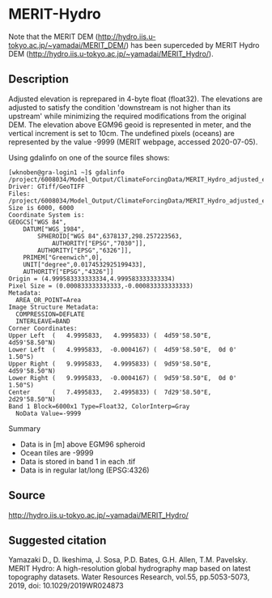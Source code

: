# MERIT-Hydro 
Note that the MERIT DEM (http://hydro.iis.u-tokyo.ac.jp/~yamadai/MERIT_DEM/) has been superceded by MERIT Hydro DEM (http://hydro.iis.u-tokyo.ac.jp/~yamadai/MERIT_Hydro/).

## Description
Adjusted elevation is reprepared in 4-byte float (float32). The elevations are adjusted to satisfy the condition 'downstream is not higher than its upstream' while minimizing the required modifications from the original DEM. The elevation above EGM96 geoid is represented in meter, and the vertical increment is set to 10cm. The undefined pixels (oceans) are represented by the value -9999 (MERIT webpage, accessed 2020-07-05).

Using gdalinfo on one of the source files shows:
```
[wknoben@gra-login1 ~]$ gdalinfo /project/6008034/Model_Output/ClimateForcingData/MERIT_Hydro_adjusted_elevation/elv_n00e000/n00e005_elv.tif
Driver: GTiff/GeoTIFF
Files: /project/6008034/Model_Output/ClimateForcingData/MERIT_Hydro_adjusted_elevation/elv_n00e000/n00e005_elv.tif
Size is 6000, 6000
Coordinate System is:
GEOGCS["WGS 84",
    DATUM["WGS_1984",
        SPHEROID["WGS 84",6378137,298.257223563,
            AUTHORITY["EPSG","7030"]],
        AUTHORITY["EPSG","6326"]],
    PRIMEM["Greenwich",0],
    UNIT["degree",0.0174532925199433],
    AUTHORITY["EPSG","4326"]]
Origin = (4.999583333333334,4.999583333333334)
Pixel Size = (0.000833333333333,-0.000833333333333)
Metadata:
  AREA_OR_POINT=Area
Image Structure Metadata:
  COMPRESSION=DEFLATE
  INTERLEAVE=BAND
Corner Coordinates:
Upper Left  (   4.9995833,   4.9995833) (  4d59'58.50"E,  4d59'58.50"N)
Lower Left  (   4.9995833,  -0.0004167) (  4d59'58.50"E,  0d 0' 1.50"S)
Upper Right (   9.9995833,   4.9995833) (  9d59'58.50"E,  4d59'58.50"N)
Lower Right (   9.9995833,  -0.0004167) (  9d59'58.50"E,  0d 0' 1.50"S)
Center      (   7.4995833,   2.4995833) (  7d29'58.50"E,  2d29'58.50"N)
Band 1 Block=6000x1 Type=Float32, ColorInterp=Gray
  NoData Value=-9999
```

Summary
- Data is in [m] above EGM96 spheroid
- Ocean tiles are -9999
- Data is stored in band 1 in each .tif
- Data is in regular lat/long (EPSG:4326)

## Source
http://hydro.iis.u-tokyo.ac.jp/~yamadai/MERIT_Hydro/

## Suggested citation
Yamazaki D., D. Ikeshima, J. Sosa, P.D. Bates, G.H. Allen, T.M. Pavelsky. MERIT Hydro: A high-resolution global hydrography map based on latest topography datasets. Water Resources Research, vol.55, pp.5053-5073, 2019, doi: 10.1029/2019WR024873